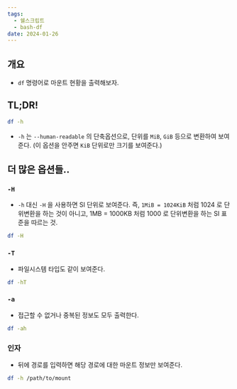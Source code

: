 ```yaml
---
tags:
  - 쉘스크립트
  - bash-df
date: 2024-01-26
---
```

## 개요

- `df` 명령어로 마운트 현황을 출력해보자.

## TL;DR!

```bash
df -h
```

- `-h` 는 `--human-readable` 의 단축옵션으로, 단위를 `MiB`, `GiB` 등으로 변환하여 보여준다. (이 옵션을 안주면 `KiB` 단위로만 크기를 보여준다.)

## 더 많은 옵션들..

### `-H`
 - `-h` 대신 `-H` 을 사용하면 SI 단위로 보여준다. 즉, `1MiB = 1024KiB` 처럼 1024 로 단위변환을 하는 것이 아니고, 1MB = 1000KB 처럼 1000 로 단위변환을 하는 SI 표준을 따르는 것.

```bash
df -H
```

### `-T`

- 파일시스템 타입도 같이 보여준다.

```bash
df -hT
```

### `-a`

- 접근할 수 없거나 중복된 정보도 모두 출력한다.

```bash
df -ah
```

### 인자

- 뒤에 경로를 입력하면 해당 경로에 대한 마운트 정보만 보여준다.

```bash
df -h /path/to/mount
```
